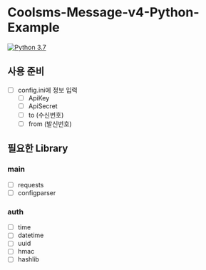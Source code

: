 # Coolsms-Message-v4-Python-Example

[![Python 3.7](https://img.shields.io/badge/python-3.7-blue.svg)](https://www.python.org/downloads/release/python-370/)

## 사용 준비
- [ ] config.ini에 정보 입력
  - [ ] ApiKey
  - [ ] ApiSecret
  - [ ] to (수신번호)
  - [ ] from (발신번호)

## 필요한 Library
### main
- [ ] requests
- [ ] configparser
### auth
- [ ] time
- [ ] datetime
- [ ] uuid
- [ ] hmac
- [ ] hashlib
